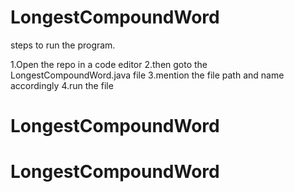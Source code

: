 # LongestCompoundWord
steps to run the program.

1.Open the repo in a code editor
2.then goto the LongestCompoundWord.java file
3.mention the file path and name accordingly
4.run the file
 
# LongestCompoundWord
# LongestCompoundWord
